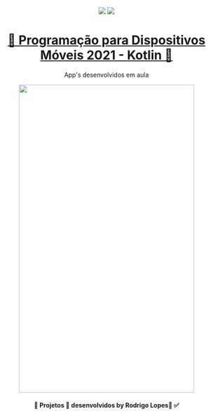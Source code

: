 <div align="center">

<img src = "https://img.shields.io/static/v1?label=license&message=MIT&color=<COLOR>&style=<STYLE>&logo=<LOGO>" /> 
<img src = "https://img.shields.io/static/v1?label=kotlin&message=v1.15.20&color=purple&style=<STYLE>&logo=<LOGO>" /> 
</p>

<h1 align="center">
    <a href="https://kotlinlang.org/">📱 Programação para Dispositivos Móveis 2021 - Kotlin 📱</a>
</h1>
<p align="center">App's desenvolvidos em aula</p>
<img src = "https://user-images.githubusercontent.com/64019127/125324862-b0cde000-e316-11eb-8af9-a6e78ab76f86.jpeg" width="400" height="700" />
<h4 align="center"> 
	🚧  Projetos 🚀 desenvolvidos by Rodrigo Lopes📱 ✅
</h4>
